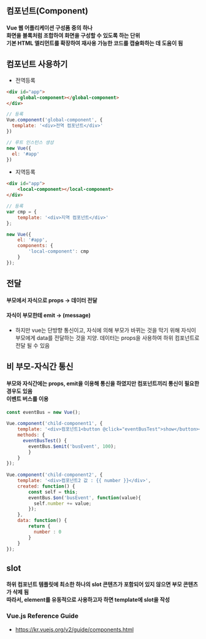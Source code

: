## 컴포넌트(Component)

#### Vue 웹 어플리케이션 구성품 중의 하나<br/>화면을 블록처럼 조합하여 화면을 구성할 수 있도록 하는 단위<br/>기본 HTML 엘리먼트를 확장하여 재사용 가능한 코드를 캡슐화하는 데 도움이 됨


## 컴포넌트 사용하기

* 전역등록

```html
<div id="app">
    <global-component></global-component>
</div>
```
```javascript
// 등록
Vue.component('global-component', {
  template: '<div>전역 컴포넌트</div>'
})

// 루트 인스턴스 생성
new Vue({
  el: '#app'
})
```

* 지역등록

```html
<div id="app">
    <local-component></local-component>
</div>
```
```javascript
// 등록
var cmp = {
    template: '<div>지역 컴포넌트</div>'
};

new Vue({
    el: '#app',
    components: {
        'local-component': cmp
    }
});
```

## 전달
#### 부모에서 자식으로 props -> 데이터 전달
#### 자식이 부모한테 emit -> (message)
* 하지만 vue는 단방향 통신이고, 자식에 의해 부모가 바뀌는 것을 막기 위해 자식이 부모에게 data를 전달하는 것을 지양. 데이터는 props을 사용하여 하위 컴포넌트로 전달 될 수 있음


## 비 부모-자식간 통신
#### 부모와 자식간에는 props, emit을 이용해 통신을 하였지만 컴포넌트끼리 통신이 필요한 경우도 있음<br/>이벤트 버스를 이용

```javascript
const eventBus = new Vue();
 
Vue.component('child-component1', {
    template: '<div>컴포넌트1<button @click="eventBusTest">show</button></div>',
    methods: {
      eventBusTest() {
        eventBus.$emit('busEvent', 100);
        }
    }
});
 
Vue.component('child-component2', {
    template: '<div>컴포넌트2 값 : {{ number }}</div>',
    created: function() {
        const self = this;
        eventBus.$on('busEvent', function(value){
          self.number += value;
        });
    },
    data: function() {
        return {
          number : 0
        }
    }
});
```

## slot
#### 하위 컴포넌트 템플릿에 최소한 하나의 slot 콘텐츠가 포함되어 있지 않으면 부모 콘텐츠가 삭제 됨<br/> 따라서, element를 유동적으로 사용하고자 하면 template에 slot을 작성


### Vue.js Reference Guide
* https://kr.vuejs.org/v2/guide/components.html
